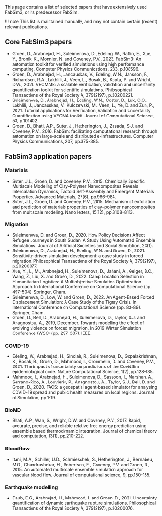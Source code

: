 
This page contains a list of selected papers that have extensively used FabSim3, or its predecessor FabSim.

!!! note
        This list is maintained manually, and may not contain certain (recent) relevant publications.


## Core FabSim3 papers

* Groen, D., Arabnejad, H., Suleimenova, D., Edeling, W., Raffin, E., Xue, Y., Bronik, K., Monnier, N. and Coveney, P.V., 2023. FabSim3: An automation toolkit for verified simulations using high performance computing. Computer Physics Communications, 283, p.108596.
* Groen, D., Arabnejad, H., Jancauskas, V., Edeling, W.N., Jansson, F., Richardson, R.A., Lakhlili, J., Veen, L., Bosak, B., Kopta, P. and Wright, D.W., 2021. VECMAtk: a scalable verification, validation and uncertainty quantification toolkit for scientific simulations. Philosophical Transactions of the Royal Society A, 379(2197), p.20200221.
* Suleimenova, D., Arabnejad, H., Edeling, W.N., Coster, D., Luk, O.O., Lakhlili, J., Jancauskas, V., Kulczewski, M., Veen, L., Ye, D. and Zun, P., 2021. Tutorial applications for Verification, Validation and Uncertainty Quantification using VECMA toolkit. Journal of Computational Science, 53, p.101402.
* Groen, D., Bhati, A.P., Suter, J., Hetherington, J., Zasada, S.J. and Coveney, P.V., 2016. FabSim: facilitating computational research through automation on large-scale and distributed e-infrastructures. Computer Physics Communications, 207, pp.375-385.

## FabSim3 application papers

### Materials
* Suter, J.L., Groen, D. and Coveney, P.V., 2015. Chemically Specific Multiscale Modeling of Clay–Polymer Nanocomposites Reveals Intercalation Dynamics, Tactoid Self‐Assembly and Emergent Materials Properties. Advanced Materials, 27(6), pp.966-984.
* Suter, J.L., Groen, D. and Coveney, P.V., 2015. Mechanism of exfoliation and prediction of materials properties of clay–polymer nanocomposites from multiscale modeling. Nano letters, 15(12), pp.8108-8113.

### Migration
* Suleimenova, D. and Groen, D., 2020. How Policy Decisions Affect Refugee Journeys in South Sudan: A Study Using Automated Ensemble Simulations. Journal of Artificial Societies and Social Simulation, 23(1).
* Suleimenova, D., Arabnejad, H., Edeling, W.N. and Groen, D., 2021. Sensitivity-driven simulation development: a case study in forced migration. Philosophical Transactions of the Royal Society A, 379(2197), p.20200077.
* Xue, Y., Li, M., Arabnejad, H., Suleimenova, D., Jahani, A., Geiger, B.C., Wang, Z., Liu, X. and Groen, D., 2022. Camp Location Selection in Humanitarian Logistics: A Multiobjective Simulation Optimization Approach. In International Conference on Computational Science (pp. 497-504). Springer, Cham.
* Suleimenova, D., Low, W. and Groen, D., 2022. An Agent-Based Forced Displacement Simulation: A Case Study of the Tigray Crisis. In International Conference on Computational Science (pp. 83-89). Springer, Cham.
* Groen, D., Bell, D., Arabnejad, H., Suleimenova, D., Taylor, S.J. and Anagnostou, A., 2019, December. Towards modelling the effect of evolving violence on forced migration. In 2019 Winter Simulation Conference (WSC) (pp. 297-307). IEEE.

### COVID-19
* Edeling, W., Arabnejad, H., Sinclair, R., Suleimenova, D., Gopalakrishnan, K., Bosak, B., Groen, D., Mahmood, I., Crommelin, D. and Coveney, P.V., 2021. The impact of uncertainty on predictions of the CovidSim epidemiological code. Nature Computational Science, 1(2), pp.128-135.
* Mahmood, I., Arabnejad, H., Suleimenova, D., Sassoon, I., Marshan, A., Serrano-Rico, A., Louvieris, P., Anagnostou, A., Taylor, S.J., Bell, D. and Groen, D., 2020. FACS: a geospatial agent-based simulator for analysing COVID-19 spread and public health measures on local regions. Journal of Simulation, pp.1-19.

### BioMD
* Bhati, A.P., Wan, S., Wright, D.W. and Coveney, P.V., 2017. Rapid, accurate, precise, and reliable relative free energy prediction using ensemble based thermodynamic integration. Journal of chemical theory and computation, 13(1), pp.210-222.

### Bloodflow
* Itani, M.A., Schiller, U.D., Schmieschek, S., Hetherington, J., Bernabeu, M.O., Chandrashekar, H., Robertson, F., Coveney, P.V. and Groen, D., 2015. An automated multiscale ensemble simulation approach for vascular blood flow. Journal of computational science, 9, pp.150-155.

### Earthquake modelling
* Daub, E.G., Arabnejad, H., Mahmood, I. and Groen, D., 2021. Uncertainty quantification of dynamic earthquake rupture simulations. Philosophical Transactions of the Royal Society A, 379(2197), p.20200076.
